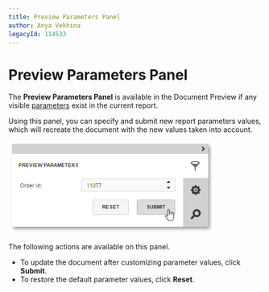 ```yaml
---
title: Preview Parameters Panel
author: Anya Vekhina
legacyId: 114533
---
```

# Preview Parameters Panel
The **Preview Parameters Panel** is available in the Document Preview if any visible [parameters](../creating-reports/providing-data/report-parameters.md) exist in the current report.

Using this panel, you can specify and submit new report parameters values, which will recreate the document with the new values taken into account.

![web-report-designer-preview-parameters-panel](../../../images/img24668.png)

The following actions are available on this panel.
* To update the document after customizing parameter values, click **Submit**.
* To restore the default parameter values, click **Reset**.